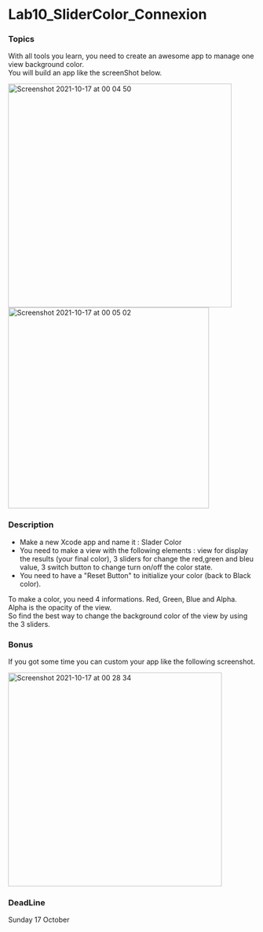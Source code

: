 # Lab10_SliderColor_Connexion

### Topics

With all tools you learn, you need to create an awesome app to manage one view background color. <br>
You will build an app like the screenShot below. 
<br>

<img width="455" alt="Screenshot 2021-10-17 at 00 04 50" src="https://user-images.githubusercontent.com/6766037/137602092-138b430e-5c9b-48a9-bcc0-d6cdc8faf33c.png">
<img width="409" alt="Screenshot 2021-10-17 at 00 05 02" src="https://user-images.githubusercontent.com/6766037/137602095-98cdd1f6-e0e3-4372-85e7-c7cb8cb69a51.png">

### Description 

* Make a new Xcode app and name it : Slader Color
* You need to make a view with the following elements : view for display the results (your final color), 3 sliders for change the red,green and bleu value, 3 switch button to change turn on/off the color state.  
* You need to have a "Reset Button" to initialize your color (back to Black color).  

To make a color, you need 4 informations. Red, Green, Blue and Alpha. Alpha is the opacity of the view.<br>
So find the best way to change the background color of the view by using the 3 sliders. 

### Bonus 

If you got some time you can custom your app like the following screenshot. 

<img width="435" alt="Screenshot 2021-10-17 at 00 28 34" src="https://user-images.githubusercontent.com/6766037/137602535-625ba503-cff2-48c7-9aa6-6a92d614af35.png">

### DeadLine 

Sunday 17 October

